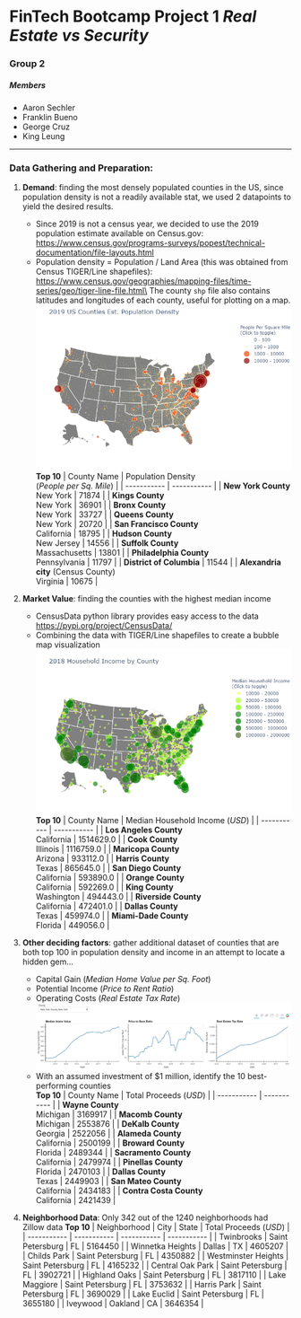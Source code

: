 # FinTech Bootcamp Project 1 *Real Estate vs Security*
### Group 2
##### Members
* Aaron Sechler
* Franklin Bueno
* George Cruz
* King Leung
---

### Data Gathering and Preparation:

1. **Demand**: finding the most densely populated counties in the US, since population density is not a readily available stat, we used 2 datapoints to yield the desired results.
    - Since 2019 is not a census year, we decided to use the 2019 population estimate available on Census.gov:\
        https://www.census.gov/programs-surveys/popest/technical-documentation/file-layouts.html
    - Population density = Population / Land Area (this was obtained from Census TIGER/Line shapefiles):
        https://www.census.gov/geographies/mapping-files/time-series/geo/tiger-line-file.html\
        The county `shp` file also contains latitudes and longitudes of each county, useful for plotting on a map.
        ![Population Density](Images/population_density_bubble_map.png)
        **Top 10**
        | County Name | Population Density<br>(*People per Sq. Mile*) | 
        | ----------- | ----------- |
        | **New York County**<br>New York | 71874 |
        | **Kings County**<br>New York | 36901 |
        | **Bronx County**<br>New York | 33727 |
        | **Queens County**<br>New York | 20720 |
        | **San Francisco County**<br>California | 18795 |
        | **Hudson County**<br>New Jersey | 14556 |
        | **Suffolk County**<br>Massachusetts | 13801 |
        | **Philadelphia County**<br>Pennsylvania | 11797 |
        | **District of Columbia** | 11544 |
        | **Alexandria city** (Census County) <br>Virginia | 10675 |

2. **Market Value**:  finding the counties with the highest median income
    - CensusData python library provides easy access to the data\
        https://pypi.org/project/CensusData/
    - Combining the data with TIGER/Line shapefiles to create a bubble map visualization
        ![Household Income](Images/household_income.png)
        **Top 10**
        | County Name | Median Household Income (*USD*) | 
        | ----------- | ----------- |
        | **Los Angeles County**<br>California | 1514629.0 |
        | **Cook County**<br>Illinois | 1116759.0 |
        | **Maricopa County**<br>Arizona | 933112.0 |
        | **Harris County**<br>Texas | 865645.0 |
        | **San Diego County**<br>California | 593890.0 |
        | **Orange County**<br>California | 592269.0 |
        | **King County**<br>Washington | 494443.0 |
        | **Riverside County**<br>California | 472401.0 |
        | **Dallas County**<br>Texas | 459974.0 |
        | **Miami-Dade County**<br>Florida | 449056.0 |

3. **Other deciding factors**: gather additional dataset of counties that are both top 100 in population density and income in an attempt to locate a hidden gem...
    - Capital Gain (*Median Home Value per Sq. Foot*)
    - Potential Income (*Price to Rent Ratio*)
    - Operating Costs (*Real Estate Tax Rate*)
    ![Other Deciding Factors](Images/other_deciding_factors.JPG)
    - With an assumed investment of $1 million, identify the 10 best-performing counties\
        **Top 10**
        | County Name | Total Proceeds (*USD*) | 
        | ----------- | ----------- |
        | **Wayne County**<br>Michigan | 3169917 |
        | **Macomb County**<br>Michigan | 2553876 |
        | **DeKalb County**<br>Georgia | 2522056 |
        | **Alameda County**<br>California | 2500199 |
        | **Broward County**<br>Florida | 2489344 |
        | **Sacramento County**<br>California | 2479974 |
        | **Pinellas County**<br>Florida | 2470103 |
        | **Dallas County**<br>Texas | 2449903 |
        | **San Mateo County**<br>California | 2434183 |
        | **Contra Costa County**<br>California | 2421439 |

4. **Neighborhood Data**: Only 342 out of the 1240 neighborhoods had Zillow data
    **Top 10**
    | Neighborhood | City | State | Total Proceeds (*USD*) |
    | ----------- | ----------- | ----------- | ----------- |
    | Twinbrooks | Saint Petersburg | FL | 5164450 |
    | Winnetka Heights | Dallas | TX | 4605207 |
    | Childs Park | Saint Petersburg | FL | 4350882 |
    | Westminster Heights | Saint Petersburg | FL | 4165232 |
    | Central Oak Park | Saint Petersburg | FL | 3902721 |
    | Highland Oaks | Saint Petersburg | FL | 3817110 |
    | Lake Maggiore | Saint Petersburg | FL | 3753632 |
    | Harris Park | Saint Petersburg | FL | 3690029 |
    | Lake Euclid | Saint Petersburg | FL | 3655180 |
    | Iveywood | Oakland | CA | 3646354 |
    